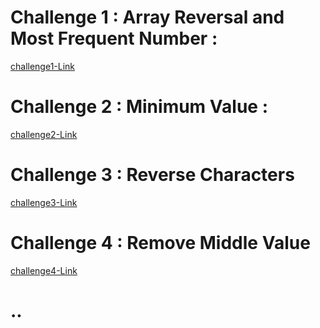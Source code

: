 # Challenge 1 : Array Reversal and Most Frequent Number :

[challenge1-Link](https://github.com/BisanF00/challenges-and-data-structures/blob/main/challenge1/README.md)

# Challenge 2 : Minimum Value :

[challenge2-Link](https://github.com/BisanF00/challenges-and-data-structures/blob/main/challenge2/challenge2-README.md)


# Challenge 3 : Reverse Characters

[challenge3-Link](https://github.com/BisanF00/challenges-and-data-structures/blob/main/Reverse-Characters/Readme.md)


# Challenge 4 : Remove Middle Value

[challenge4-Link](https://github.com/BisanF00/challenges-and-data-structures/blob/main/Remove-Middle-Value/Readme.md)

# ..